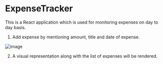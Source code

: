 # ExpenseTracker
This is a React application which is used for monitoring expenses on day to day basis.
1. Add expense by mentioning amount, title and date of expense.

![image](https://user-images.githubusercontent.com/71918060/177291181-a1c2c811-3631-43a9-bcec-d6c126b18baf.png)

2. A visual representation along with the list of expenses will be rendered.

